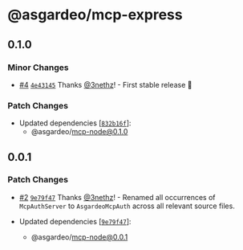# @asgardeo/mcp-express

## 0.1.0

### Minor Changes

- [#4](https://github.com/asgardeo/asgardeo-mcp-node/pull/4)
  [`4e43145`](https://github.com/asgardeo/asgardeo-mcp-node/commit/4e43145d23e72592367052c7dd8d0e2118fecee4) Thanks
  [@3nethz](https://github.com/3nethz)! - First stable release 🎉

### Patch Changes

- Updated dependencies
  [[`832b16f`](https://github.com/asgardeo/asgardeo-mcp-node/commit/832b16f47d16a7ac137dda9b396e8817725a4d7e)]:
  - @asgardeo/mcp-node@0.1.0

## 0.0.1

### Patch Changes

- [#2](https://github.com/asgardeo/asgardeo-mcp-node/pull/2)
  [`9e79f47`](https://github.com/asgardeo/asgardeo-mcp-node/commit/9e79f4720bae347860a358101b4726e3520a450a) Thanks
  [@3nethz](https://github.com/3nethz)! - Renamed all occurrences of `McpAuthServer` to `AsgardeoMcpAuth` across all
  relevant source files.

- Updated dependencies
  [[`9e79f47`](https://github.com/asgardeo/asgardeo-mcp-node/commit/9e79f4720bae347860a358101b4726e3520a450a)]:
  - @asgardeo/mcp-node@0.0.1
